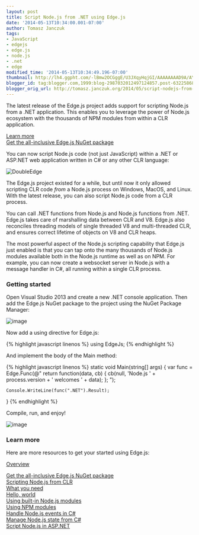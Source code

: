 ```yaml
---
layout: post
title: Script Node.js from .NET using Edge.js
date: '2014-05-13T10:34:00.001-07:00'
author: Tomasz Janczuk
tags:
- JavaScript
- edgejs
- edge.js
- node.js
- .net
- edge
modified_time: '2014-05-13T10:34:49.196-07:00'
thumbnail: http://lh4.ggpht.com/-lBmw2OCGggE/U3JXqyHqjGI/AAAAAAAAD9A/AYyIabNqgwI/s72-c/DoubleEdge_thumb1.png?imgmax=800
blogger_id: tag:blogger.com,1999:blog-2987032012497124857.post-6322586821356382667
blogger_orig_url: http://tomasz.janczuk.org/2014/05/script-nodejs-from-net-using-edgejs.html
---
```





The latest release of the Edge.js project adds support for scripting Node.js from a .NET application. This enables you to leverage the power of Node.js ecosystem with the thousands of NPM modules from within a CLR application.   

[Learn more](http://tjanczuk.github.io/edge)       
[Get the all-inclusive Edge.js NuGet package](https://www.nuget.org/packages/Edge.js)  

You can now script Node.js code (not just JavaScript) within a .NET or ASP.NET web application written in C# or any other CLR language:  

 ![DoubleEdge](http://lh4.ggpht.com/-lBmw2OCGggE/U3JXqyHqjGI/AAAAAAAAD9A/AYyIabNqgwI/DoubleEdge_thumb1.png?imgmax=800)   

The Edge.js project existed for a while, but until now it only allowed scripting CLR code *from* a Node.js process on Windows, MacOS, and Linux. With the latest release, you can also script Node.js code from a CLR process.   

You can call .NET functions from Node.js and Node.js functions from .NET. Edge.js takes care of marshalling data between CLR and V8. Edge.js also reconciles threading models of single threaded V8 and multi-threaded CLR, and ensures correct lifetime of objects on V8 and CLR heaps.   

The most powerful aspect of the Node.js scripting capability that Edge.js just enabled is that you can tap onto the many thousands of Node.js modules available both in the Node.js runtime as well as on NPM. For example, you can now create a websocket server in Node.js with a message handler in C#, all running within a single CLR process.  

### Getting started  

Open Visual Studio 2013 and create a new .NET console application. Then add the Edge.js NuGet package to the project using the NuGet Package Manager:  

 ![image](http://lh5.ggpht.com/-ZXMFIAzWqJ8/U3JXsH1GW2I/AAAAAAAAD9Q/0JMWhyZSfOs/image_thumb%25255B1%25255D.png?imgmax=800)   

Now add a using directive for Edge.js:  

{% highlight javascript linenos %}
using EdgeJs;
{% endhighlight %}





And implement the body of the Main method:

{% highlight javascript linenos %}
static void Main(string[] args)
{
    var func = Edge.Func(@"
        return function(data, cb) {
            cb(null, 'Node.js ' + process.version + ' welcomes ' + data);
        };
    ");

    Console.WriteLine(func(".NET").Result);
}
{% endhighlight %}



Compile, run, and enjoy!

 ![image](http://lh3.ggpht.com/-7o6NnQfnLXI/U3JXtA9YEmI/AAAAAAAAD9g/c1DKQNQdJBk/image_thumb%25255B3%25255D.png?imgmax=800) 

### Learn more

Here are more resources to get your started using Edge.js:

[Overview](http://tjanczuk.github.io/edge) 

    
[Get the all-inclusive Edge.js NuGet package](https://www.nuget.org/packages/Edge.js)  
[Scripting Node.js from CLR](https://github.com/tjanczuk/edge#scripting-nodejs-from-clr)  
[What you need](https://github.com/tjanczuk/edge#what-you-need-1)  
[Hello, world](https://github.com/tjanczuk/edge#how-to-nodejs-hello-world)  
[Using built-in Node.js modules](https://github.com/tjanczuk/edge#how-to-use-nodejs-built-in-modules)  
[Using NPM modules](https://github.com/tjanczuk/edge#how-to-use-external-nodejs-modules)  
[Handle Node.js events in C#](https://github.com/tjanczuk/edge#how-to-handle-nodejs-events-in-net)  
[Manage Node.js state from C#](https://github.com/tjanczuk/edge#how-to-expose-nodejs-state-to-net)  
[Script Node.js in ASP.NET](https://github.com/tjanczuk/edge#how-to-use-nodejs-in-aspnet-web-applications)  